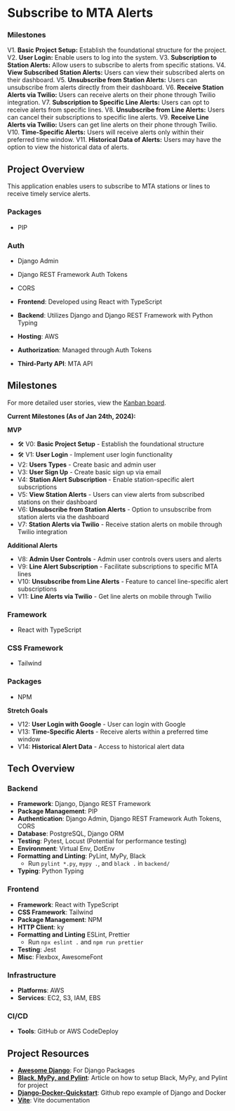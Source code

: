 # Subscribe to MTA Alerts


### Milestones

V1. **Basic Project Setup:** Establish the foundational structure for the project.
V2. **User Login:** Enable users to log into the system.
V3. **Subscription to Station Alerts:** Allow users to subscribe to alerts from specific stations.
V4. **View Subscribed Station Alerts:** Users can view their subscribed alerts on their dashboard.
V5. **Unsubscribe from  Station Alerts:** Users can unsubscribe from alerts directly from their dashboard.
V6. **Receive Station Alerts via Twilio:** Users can receive alerts on their phone through Twilio integration.
V7. **Subscription to Specific Line Alerts:** Users can opt to receive alerts from specific lines.
V8. **Unsubscribe from Line Alerts:** Users can cancel their subscriptions to specific line alerts.
V9. **Receive Line Alerts via Twilio:** Users can get line alerts on their phone through Twilio.
V10. **Time-Specific Alerts:** Users will receive alerts only within their preferred time window.
V11. **Historical Data of Alerts:** Users may have the option to view the historical data of alerts. 






## Project Overview 
This application enables users to subscribe to MTA stations or lines to receive timely service alerts.


### Packages 
- PIP

### Auth
- Django Admin
- Django REST Framework Auth Tokens
- CORS

- **Frontend**: Developed using React with TypeScript
- **Backend**: Utilizes Django and Django REST Framework with Python Typing
- **Hosting**: AWS
- **Authorization**: Managed through Auth Tokens
- **Third-Party API**: MTA API


## Milestones

For more detailed user stories, view the [Kanban board](https://github.acom/users/MackHalliday/projects/3).

**Current Milestones (As of Jan 24th, 2024):**

**MVP**
- 🛠️ V0: **Basic Project Setup** - Establish the foundational structure
- 🛠️ V1: **User Login** - Implement user login functionality
- V2: **Users Types** - Create basic and admin user
- V3: **User Sign Up** - Create basic sign up via email
- V4: **Station Alert Subscription** - Enable station-specific alert subscriptions
- V5: **View Station Alerts** - Users can view alerts from subscribed stations on their dashboard
- V6: **Unsubscribe from Station Alerts** - Option to unsubscribe from station alerts via the dashboard
- V7: **Station Alerts via Twilio** - Receive station alerts on mobile through Twilio integration

**Additional Alerts** 
- V8: **Admin User Controls** - Admin user controls overs users and alerts
- V9: **Line Alert Subscription** - Facilitate subscriptions to specific MTA lines
- V10: **Unsubscribe from Line Alerts** - Feature to cancel line-specific alert subscriptions
- V11: **Line Alerts via Twilio** - Get line alerts on mobile through Twilio


### Framework 
- React with TypeScript

### CSS Framework 
- Tailwind

### Packages 
- NPM

**Stretch Goals** 
- V12: **User Login with Google** - User can login with Google
- V13: **Time-Specific Alerts** - Receive alerts within a preferred time window
- V14: **Historical Alert Data** - Access to historical alert data


## Tech Overview

### Backend 

- **Framework**: Django, Django REST Framework
- **Package Management**: PIP
- **Authentication**: Django Admin, Django REST Framework Auth Tokens, CORS
- **Database**: PostgreSQL, Django ORM
- **Testing**: Pytest, Locust (Potential for performance testing)
- **Environment**: Virtual Env, DotEnv
- **Formatting and Linting**: PyLint, MyPy, Black
  - Run `pylint *.py`, `mypy .`, and `black .` in `backend/`
- **Typing**: Python Typing

### Frontend

- **Framework**: React with TypeScript
- **CSS Framework**: Tailwind
- **Package Management**: NPM
- **HTTP Client**: ky
- **Formatting and Linting** ESLint, Prettier
  - Run `npx eslint .` and `npm run prettier`
- **Testing**: Jest
- **Misc**: Flexbox, AwesomeFont

### Infrastructure 

- **Platforms**: AWS
- **Services**: EC2, S3, IAM, EBS

### CI/CD

- **Tools**: GitHub or AWS CodeDeploy
  
## Project Resources 
- [**Awesome Django**](https://github.com/shahraizali/awesome-django?tab=readme-ov-file#crm): For Django Packages
- [**Black, MyPy, and Pylint**](https://lynn-kwong.medium.com/use-black-mypy-and-pylint-to-make-your-python-code-more-professional-b594512f4362): Article on how to setup Black, MyPy, and Pylint for project
- [**Django-Docker-Quickstart**](https://github.com/godd0t/django-docker-quickstart): Github repo example of Django and Docker
- [**Vite**](https://vitejs.dev/guide/): Vite documentation